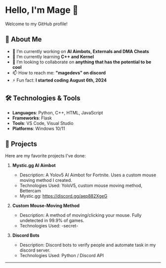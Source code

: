 # Hello, I'm Mage 👋

Welcome to my GitHub profile!

## 🚀 About Me

- 🔭 I’m currently working on **AI Aimbots, Externals and DMA Cheats**
- 🌱 I’m currently learning **C++ and Kernel**
- 👯 I’m looking to collaborate on **anything that has the potential to be cool**
- 📫 How to reach me: **"magedevs" on discord**
- ⚡ Fun fact: **I started coding August 6th, 2024**

## 🛠️ Technologies & Tools

- **Languages**: Python, C++, HTML, JavaScript
- **Frameworks**: Flask
- **Tools**: VS Code, Visual Studio
- **Platforms**: Windows 10/11

## 🌟 Projects

Here are my favorite projects I've done:

1. **Mystic.gg AI Aimbot**
   - Description: A Yolov5 AI Aimbot for Fortnite. Uses a custom mouse moving method I created.
   - Technologies Used: YoloV5, custom mouse moving method, Bettercam
   - Mystic.gg: https://discord.gg/aep882XgeG
  
2. **Custom Mouse-Moving Method**
   - Description: A method of moving/clicking your mouse. Fully undetected in 99.9% of games.
   - Technologies Used: -secret-
    
3. **Discord Bots**
   - Description: Discord bots to verify people and automate task in my discord server.
   - Technologies Used: Python / Discord API

---
